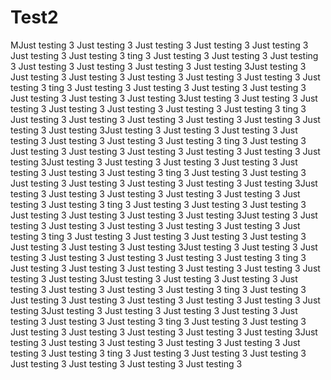 # Test2

MJust testing 3
Just testing 3
Just testing 3
Just testing 3
Just testing 3
Just testing 3
Just testing 3
ting 3
Just testing 3
Just testing 3
Just testing 3
Just testing 3
Just testing 3
Just testing 3
Just testing 3Just testing 3
Just testing 3
Just testing 3
Just testing 3
Just testing 3
Just testing 3
Just testing 3
ting 3
Just testing 3
Just testing 3
Just testing 3
Just testing 3
Just testing 3
Just testing 3
Just testing 3Just testing 3
Just testing 3
Just testing 3
Just testing 3
Just testing 3
Just testing 3
Just testing 3
ting 3
Just testing 3
Just testing 3
Just testing 3
Just testing 3
Just testing 3
Just testing 3
Just testing 3Just testing 3
Just testing 3
Just testing 3
Just testing 3
Just testing 3
Just testing 3
Just testing 3
ting 3
Just testing 3
Just testing 3
Just testing 3
Just testing 3
Just testing 3
Just testing 3
Just testing 3Just testing 3
Just testing 3
Just testing 3
Just testing 3
Just testing 3
Just testing 3
Just testing 3
ting 3
Just testing 3
Just testing 3
Just testing 3
Just testing 3
Just testing 3
Just testing 3
Just testing 3Just testing 3
Just testing 3
Just testing 3
Just testing 3
Just testing 3
Just testing 3
Just testing 3
ting 3
Just testing 3
Just testing 3
Just testing 3
Just testing 3
Just testing 3
Just testing 3
Just testing 3Just testing 3
Just testing 3
Just testing 3
Just testing 3
Just testing 3
Just testing 3
Just testing 3
ting 3
Just testing 3
Just testing 3
Just testing 3
Just testing 3
Just testing 3
Just testing 3
Just testing 3Just testing 3
Just testing 3
Just testing 3
Just testing 3
Just testing 3
Just testing 3
Just testing 3
ting 3
Just testing 3
Just testing 3
Just testing 3
Just testing 3
Just testing 3
Just testing 3
Just testing 3Just testing 3
Just testing 3
Just testing 3
Just testing 3
Just testing 3
Just testing 3
Just testing 3
ting 3
Just testing 3
Just testing 3
Just testing 3
Just testing 3
Just testing 3
Just testing 3
Just testing 3Just testing 3
Just testing 3
Just testing 3
Just testing 3
Just testing 3
Just testing 3
Just testing 3
ting 3
Just testing 3
Just testing 3
Just testing 3
Just testing 3
Just testing 3
Just testing 3
Just testing 3Just testing 3
Just testing 3
Just testing 3
Just testing 3
Just testing 3
Just testing 3
Just testing 3
ting 3
Just testing 3
Just testing 3
Just testing 3
Just testing 3
Just testing 3
Just testing 3
Just testing 3
